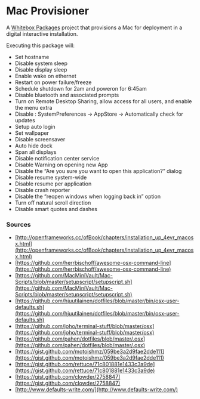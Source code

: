 # Mac Provisioner

A [Whitebox Packages](http://s.sudre.free.fr/Software/Packages/about.html) project that provisions a Mac for deployment in a digital interactive installation.

Executing this package will:

- Set hostname
- Disable system sleep
- Disable display sleep
- Enable wake on ethernet
- Restart on power failure/freeze
- Schedule shutdown for 2am and poweron for 6:45am
- Disable bluetooth and associated prompts
- Turn on Remote Desktop Sharing, allow access for all users, and enable the menu extra
- Disable : SystemPreferences -> AppStore -> Automatically check for updates
- Setup auto login
- Set wallpaper
- Disable screensaver
- Auto hide dock
- Span all displays
- Disable notification center service
- Disable Warning on opening new App
- Disable the “Are you sure you want to open this application?” dialog
- Disable resume system-wide
- Disable resume per application
- Disable crash reporter
- Disable the “reopen windows when logging back in” option
- Turn off natural scroll direction
- Disable smart quotes and dashes

### Sources

- [http://openframeworks.cc/ofBook/chapters/installation_up_4evr_macosx.html](http://openframeworks.cc/ofBook/chapters/installation_up_4evr_macosx.html)
- [https://github.com/herrbischoff/awesome-osx-command-line](https://github.com/herrbischoff/awesome-osx-command-line)
- [https://github.com/MacMiniVault/Mac-Scripts/blob/master/setupscript/setupscript.sh](https://github.com/MacMiniVault/Mac-Scripts/blob/master/setupscript/setupscript.sh)
- [https://github.com/hjuutilainen/dotfiles/blob/master/bin/osx-user-defaults.sh](https://github.com/hjuutilainen/dotfiles/blob/master/bin/osx-user-defaults.sh)
- [https://github.com/joho/terminal-stuff/blob/master/osx](https://github.com/joho/terminal-stuff/blob/master/osx)
- [https://github.com/pahen/dotfiles/blob/master/.osx](https://github.com/pahen/dotfiles/blob/master/.osx)
- [https://gist.github.com/motoishmz/059be3a2d9fae2dde111](https://gist.github.com/motoishmz/059be3a2d9fae2dde111)
- [https://gist.github.com/rettuce/71c801881e1433c3a9de](https://gist.github.com/rettuce/71c801881e1433c3a9de)
- [https://gist.github.com/clowder/2758847](https://gist.github.com/clowder/2758847)
- [http://www.defaults-write.com/](http://www.defaults-write.com/)
